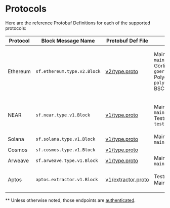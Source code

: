 # Protocols

Here are the reference Protobuf Definitions for each of the supported protocols:

| Protocol | Block Message Name          | Protobuf Def File                                                                                                                     | Endpoints\*\*                                                                                                                                                                                                                                              | Examples |
| -------- | --------------------------- | ------------------------------------------------------------------------------------------------------------------------------------- | ---------------------------------------------------------------------------------------------------------------------------------------------------------------------------------------------------------------------------------------------------------- | -------- |
| Ethereum | `sf.ethereum.type.v2.Block` | [v2/type.proto](https://github.com/streamingfast/firehose-ethereum/blob/develop/proto/sf/ethereum/type/v2/type.proto)                 | <p>Mainnet: <code>mainnet.eth.streamingfast.io:443</code><br><code></code>Görli: <code>goerli.eth.streamingfast.io:443</code><br><code></code>Polygon Mainnet: <code>polygon.streamingfast.io:443</code><br>BSC: <code>bsc.streamingfast.io:443</code></p> |          |
| NEAR     | `sf.near.type.v1.Block`     | [v1/type.proto](https://github.com/streamingfast/firehose-near/blob/develop/proto/sf/near/type/v1/type.proto)                         | <p>Mainnet: <code>mainnet.near.streamingfast.io:443</code><br><code></code>Testnet: <code>testnet.near.streamingfast.io:443</code></p>                                                                                                                     |          |
| Solana   | `sf.solana.type.v1.Block`   | [v1/type.proto](https://github.com/streamingfast/firehose-solana/blob/develop/proto/sf/solana/type/v1/type.proto)                     | Mainnet: `mainnet.sol.streamingfast.io:443`                                                                                                                                                                                                                |          |
| Cosmos   | `sf.cosmos.type.v1.Block`   | [v1/type.proto](https://github.com/figment-networks/proto-cosmos/blob/main/sf/cosmos/type/v1/type.proto)                              |                                                                                                                                                                                                                                                            |          |
| Arweave  | `sf.arweave.type.v1.Block`  | [v1/type.proto](https://github.com/streamingfast/firehose-arweave/blob/develop/proto/sf/arweave/type/v1/type.proto)                   | Mainnet: `mainnet.arweave.streamingfast.io:443`                                                                                                                                                                                                            |          |
| Aptos    | `aptos.extractor.v1.Block`  | [v1/extractor.proto](https://github.com/aptos-labs/aptos-core/blob/main/crates/aptos-protos/proto/aptos/extractor/v1/extractor.proto) | <p>Testnet: coming<br>Mainnet: when launch <span data-gb-custom-inline data-tag="emoji" data-code="1f604">😄</span></p>                                                                                                                                    |          |

\*\* Unless otherwise noted, those endpoints are [authenticated](authentication.md).
